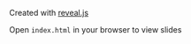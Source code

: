 Created with [reveal.js](https://github.com/hakimel/reveal.js)

Open `index.html` in your browser to view slides
